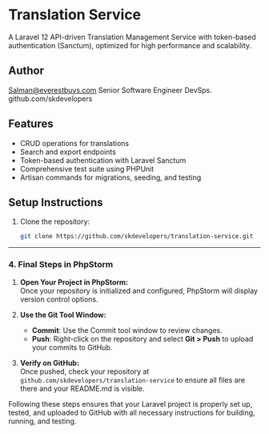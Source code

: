 # Translation Service

A Laravel 12 API-driven Translation Management Service with token-based authentication (Sanctum), optimized for high performance and scalability.
## Author
Salman@everestbuys.com Senior Software Engineer DevSps.
github.com/skdevelopers
## Features
- CRUD operations for translations
- Search and export endpoints
- Token-based authentication with Laravel Sanctum
- Comprehensive test suite using PHPUnit
- Artisan commands for migrations, seeding, and testing

## Setup Instructions
1. Clone the repository:
   ```bash
   git clone https://github.com/skdevelopers/translation-service.git


---

### 4. **Final Steps in PhpStorm**

1. **Open Your Project in PhpStorm:**  
   Once your repository is initialized and configured, PhpStorm will display version control options.

2. **Use the Git Tool Window:**
    - **Commit**: Use the Commit tool window to review changes.
    - **Push**: Right-click on the repository and select **Git > Push** to upload your commits to GitHub.

3. **Verify on GitHub:**  
   Once pushed, check your repository at `github.com/skdevelopers/translation-service` to ensure all files are there and your README.md is visible.

Following these steps ensures that your Laravel project is properly set up, tested, and uploaded to GitHub with all necessary instructions for building, running, and testing.
